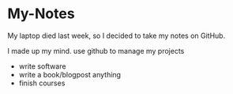 # My-Notes
My laptop died last week, so I decided to take my notes on GitHub.

I made up my mind. 
use github to manage my projects 
- write software
- write a book/blogpost anything
- finish courses
